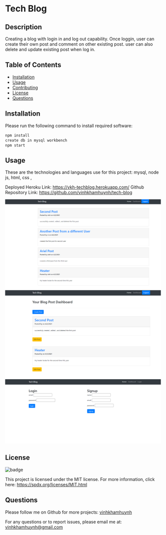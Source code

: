 
# Tech Blog
  
  
## Description 
  
Creating a blog with login in and log out capability. Once loggin, user can create their own post and comment on other existing post. user can also delete and update existing post when log in.


## Table of Contents

* [Installation](#Installation)
* [Usage](#Usage) 
* [Contributing](#Contributing)
* [License](#License)
* [Questions](#Questions)
  

## Installation 
  
Please run the following command to install required software:

```
npm install	
create db in mysql workbench
npm start
```


## Usage

These are the technologies and languages use for this project: mysql, node js, html, css , 

Deployed Heroku Link:  https://vkh-techblog.herokuapp.com/
Github Repository Link: https://github.com/vinhkhamhuynh/tech-blog
  
![homepage of the website](./public/asset/homepage-screenshot.PNG)
![dashboard of the website](./public/asset/dashboard-screenshot.PNG)
![signin-signup of the website](./public/asset/login-signup-screenshot.PNG)
  
   
## License 
  

![badge](https://img.shields.io/badge/license-MIT-orange)
 
This project is licensed under the MIT license. For more information, click here: https://spdx.org/licenses/MIT.html 
 



## Questions
  
Please follow me on Github for more projects: [vinhkhamhuynh](https://github.com/vinhkhamhuynh) 

For any questions or to report issues, please email me at: vinhkhamhuynh@gmail.com
  

